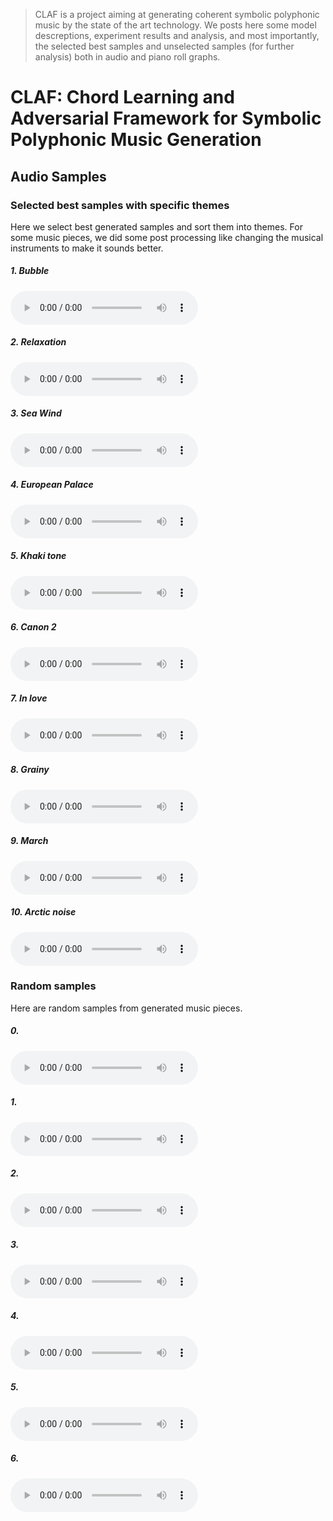 > CLAF is a project aiming at generating coherent symbolic polyphonic music by the state of the art technology.
>   We posts here some model descreptions, experiment results and analysis, and most importantly, the selected best samples
>   and unselected samples (for further analysis) both in audio and piano roll graphs.

# CLAF: Chord Learning and Adversarial Framework for Symbolic Polyphonic Music Generation 

## Audio Samples

### Selected best samples with specific themes

Here we select best generated samples and sort them into themes. For some music pieces, we did some post processing like changing the musical instruments to make it sounds better.

##### 1. Bubble

<audio src="/assets/1-bubble.mp3" controls preload></audio>

##### 2. Relaxation

<audio src="/assets/2-relax.mp3" controls preload></audio>

##### 3. Sea Wind

<audio src="/assets/3-sea-wind.mp3" controls preload></audio>

##### 4. European Palace

<audio src="/assets/4-欧洲皇宫.mp3" controls preload></audio>

##### 5. Khaki tone

<audio src="/assets/5-卡其色调.mp3" controls preload></audio>

##### 6. Canon 2

<audio src="/assets/6-卡农2.mp3" controls preload></audio>

##### 7. In love

<audio src="/assets/7-恋爱.mp3" controls preload></audio>

##### 8. Grainy

<audio src="/assets/8-颗粒感.mp3" controls preload></audio>

##### 9. March

<audio src="/assets/9-进行曲.mp3" controls preload></audio>

##### 10. Arctic noise

<audio src="/assets/10-北极噪声.mp3" controls preload></audio>

### Random samples

Here are random samples from generated music pieces.

##### 0. 

<audio src="/assets/0.mp3" controls preload></audio>

##### 1. 

<audio src="/assets/1.mp3" controls preload></audio>

##### 2. 

<audio src="/assets/2.mp3" controls preload></audio>

##### 3. 

<audio src="/assets/3.mp3" controls preload></audio>

##### 4. 

<audio src="/assets/4.mp3" controls preload></audio>

##### 5. 

<audio src="/assets/5.mp3" controls preload></audio>

##### 6. 

<audio src="/assets/10.mp3" controls preload></audio>

